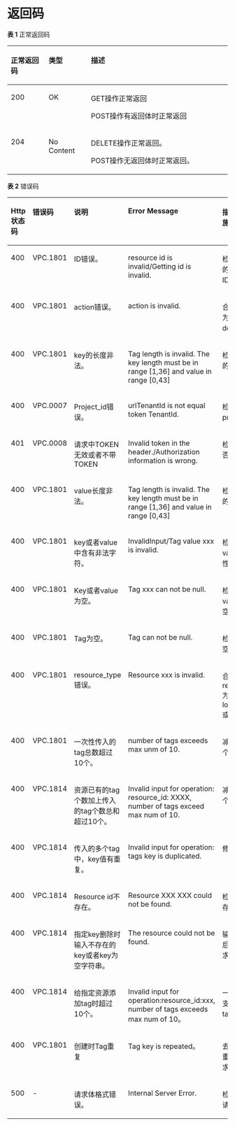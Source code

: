 # 返回码<a name="elb_zq_bq_0013"></a>

**表 1**  正常返回码

<a name="table954018135591"></a>
<table><thead align="left"><tr id="row1959871365920"><th class="cellrowborder" valign="top" width="17.169999999999998%" id="mcps1.2.4.1.1"><p id="p95981413145912"><a name="p95981413145912"></a><a name="p95981413145912"></a>正常返回码</p>
</th>
<th class="cellrowborder" valign="top" width="19.189999999999998%" id="mcps1.2.4.1.2"><p id="p9598121319597"><a name="p9598121319597"></a><a name="p9598121319597"></a>类型</p>
</th>
<th class="cellrowborder" valign="top" width="63.63999999999999%" id="mcps1.2.4.1.3"><p id="p1598413115913"><a name="p1598413115913"></a><a name="p1598413115913"></a>描述</p>
</th>
</tr>
</thead>
<tbody><tr id="row1259871314596"><td class="cellrowborder" valign="top" width="17.169999999999998%" headers="mcps1.2.4.1.1 "><p id="p1059861315597"><a name="p1059861315597"></a><a name="p1059861315597"></a>200</p>
</td>
<td class="cellrowborder" valign="top" width="19.189999999999998%" headers="mcps1.2.4.1.2 "><p id="p059831345914"><a name="p059831345914"></a><a name="p059831345914"></a>OK</p>
</td>
<td class="cellrowborder" valign="top" width="63.63999999999999%" headers="mcps1.2.4.1.3 "><p id="p1659817134591"><a name="p1659817134591"></a><a name="p1659817134591"></a>GET操作正常返回</p>
<p id="p125981133594"><a name="p125981133594"></a><a name="p125981133594"></a>POST操作有返回体时正常返回</p>
</td>
</tr>
<tr id="row6599161355915"><td class="cellrowborder" valign="top" width="17.169999999999998%" headers="mcps1.2.4.1.1 "><p id="p185997139594"><a name="p185997139594"></a><a name="p185997139594"></a>204</p>
</td>
<td class="cellrowborder" valign="top" width="19.189999999999998%" headers="mcps1.2.4.1.2 "><p id="p185991913165915"><a name="p185991913165915"></a><a name="p185991913165915"></a>No Content</p>
</td>
<td class="cellrowborder" valign="top" width="63.63999999999999%" headers="mcps1.2.4.1.3 "><p id="p2599191365917"><a name="p2599191365917"></a><a name="p2599191365917"></a>DELETE操作正常返回。</p>
<p id="p2059911315591"><a name="p2059911315591"></a><a name="p2059911315591"></a>POST操作无返回体时正常返回。</p>
</td>
</tr>
</tbody>
</table>

**表 2**  错误码

<a name="zh-cn_topic_0094828081_table39824804113141"></a>
<table><thead align="left"><tr id="zh-cn_topic_0094828081_row45176092113141"><th class="cellrowborder" valign="top" width="20%" id="mcps1.2.6.1.1"><p id="zh-cn_topic_0094828081_p22810454113149"><a name="zh-cn_topic_0094828081_p22810454113149"></a><a name="zh-cn_topic_0094828081_p22810454113149"></a>Http状态码</p>
</th>
<th class="cellrowborder" valign="top" width="20%" id="mcps1.2.6.1.2"><p id="zh-cn_topic_0094828081_p35707495113149"><a name="zh-cn_topic_0094828081_p35707495113149"></a><a name="zh-cn_topic_0094828081_p35707495113149"></a>错误码</p>
</th>
<th class="cellrowborder" valign="top" width="20%" id="mcps1.2.6.1.3"><p id="zh-cn_topic_0094828081_p6625984113149"><a name="zh-cn_topic_0094828081_p6625984113149"></a><a name="zh-cn_topic_0094828081_p6625984113149"></a>说明</p>
</th>
<th class="cellrowborder" valign="top" width="20%" id="mcps1.2.6.1.4"><p id="zh-cn_topic_0094828081_p66942730113149"><a name="zh-cn_topic_0094828081_p66942730113149"></a><a name="zh-cn_topic_0094828081_p66942730113149"></a>Error Message</p>
</th>
<th class="cellrowborder" valign="top" width="20%" id="mcps1.2.6.1.5"><p id="zh-cn_topic_0094828081_p53652077113149"><a name="zh-cn_topic_0094828081_p53652077113149"></a><a name="zh-cn_topic_0094828081_p53652077113149"></a>描述（处理措施）</p>
</th>
</tr>
</thead>
<tbody><tr id="zh-cn_topic_0094828081_row8750291113141"><td class="cellrowborder" valign="top" width="20%" headers="mcps1.2.6.1.1 "><p id="zh-cn_topic_0094828081_p19608878113230"><a name="zh-cn_topic_0094828081_p19608878113230"></a><a name="zh-cn_topic_0094828081_p19608878113230"></a>400</p>
</td>
<td class="cellrowborder" valign="top" width="20%" headers="mcps1.2.6.1.2 "><p id="zh-cn_topic_0094828081_p44815284113230"><a name="zh-cn_topic_0094828081_p44815284113230"></a><a name="zh-cn_topic_0094828081_p44815284113230"></a>VPC.1801</p>
</td>
<td class="cellrowborder" valign="top" width="20%" headers="mcps1.2.6.1.3 "><p id="zh-cn_topic_0094828081_p6159358113230"><a name="zh-cn_topic_0094828081_p6159358113230"></a><a name="zh-cn_topic_0094828081_p6159358113230"></a>ID错误。</p>
</td>
<td class="cellrowborder" valign="top" width="20%" headers="mcps1.2.6.1.4 "><p id="zh-cn_topic_0094828081_p29145972113230"><a name="zh-cn_topic_0094828081_p29145972113230"></a><a name="zh-cn_topic_0094828081_p29145972113230"></a>resource id is invalid/Getting id is invalid.</p>
</td>
<td class="cellrowborder" valign="top" width="20%" headers="mcps1.2.6.1.5 "><p id="zh-cn_topic_0094828081_p12013568113230"><a name="zh-cn_topic_0094828081_p12013568113230"></a><a name="zh-cn_topic_0094828081_p12013568113230"></a>检查使用正确的Resource ID。</p>
</td>
</tr>
<tr id="zh-cn_topic_0094828081_row36321865113141"><td class="cellrowborder" valign="top" width="20%" headers="mcps1.2.6.1.1 "><p id="zh-cn_topic_0094828081_p33738821113230"><a name="zh-cn_topic_0094828081_p33738821113230"></a><a name="zh-cn_topic_0094828081_p33738821113230"></a>400</p>
</td>
<td class="cellrowborder" valign="top" width="20%" headers="mcps1.2.6.1.2 "><p id="zh-cn_topic_0094828081_p48490003113230"><a name="zh-cn_topic_0094828081_p48490003113230"></a><a name="zh-cn_topic_0094828081_p48490003113230"></a>VPC.1801</p>
</td>
<td class="cellrowborder" valign="top" width="20%" headers="mcps1.2.6.1.3 "><p id="zh-cn_topic_0094828081_p35376145113230"><a name="zh-cn_topic_0094828081_p35376145113230"></a><a name="zh-cn_topic_0094828081_p35376145113230"></a>action错误。</p>
</td>
<td class="cellrowborder" valign="top" width="20%" headers="mcps1.2.6.1.4 "><p id="zh-cn_topic_0094828081_p40436158113230"><a name="zh-cn_topic_0094828081_p40436158113230"></a><a name="zh-cn_topic_0094828081_p40436158113230"></a>action is invalid.</p>
</td>
<td class="cellrowborder" valign="top" width="20%" headers="mcps1.2.6.1.5 "><p id="zh-cn_topic_0094828081_p54103357113230"><a name="zh-cn_topic_0094828081_p54103357113230"></a><a name="zh-cn_topic_0094828081_p54103357113230"></a>合法的action为create或delete。</p>
</td>
</tr>
<tr id="zh-cn_topic_0094828081_row60952229113141"><td class="cellrowborder" valign="top" width="20%" headers="mcps1.2.6.1.1 "><p id="zh-cn_topic_0094828081_p48444667113230"><a name="zh-cn_topic_0094828081_p48444667113230"></a><a name="zh-cn_topic_0094828081_p48444667113230"></a>400</p>
</td>
<td class="cellrowborder" valign="top" width="20%" headers="mcps1.2.6.1.2 "><p id="zh-cn_topic_0094828081_p31703943113230"><a name="zh-cn_topic_0094828081_p31703943113230"></a><a name="zh-cn_topic_0094828081_p31703943113230"></a>VPC.1801</p>
</td>
<td class="cellrowborder" valign="top" width="20%" headers="mcps1.2.6.1.3 "><p id="zh-cn_topic_0094828081_p17882551113230"><a name="zh-cn_topic_0094828081_p17882551113230"></a><a name="zh-cn_topic_0094828081_p17882551113230"></a>key的长度非法。</p>
</td>
<td class="cellrowborder" valign="top" width="20%" headers="mcps1.2.6.1.4 "><p id="zh-cn_topic_0094828081_p39200499113230"><a name="zh-cn_topic_0094828081_p39200499113230"></a><a name="zh-cn_topic_0094828081_p39200499113230"></a>Tag length is invalid. The key length must be in range [1,36] and value in range [0,43]</p>
</td>
<td class="cellrowborder" valign="top" width="20%" headers="mcps1.2.6.1.5 "><p id="zh-cn_topic_0094828081_p21123876113230"><a name="zh-cn_topic_0094828081_p21123876113230"></a><a name="zh-cn_topic_0094828081_p21123876113230"></a>检查使用合法的key值。</p>
</td>
</tr>
<tr id="zh-cn_topic_0094828081_row2621336018111"><td class="cellrowborder" valign="top" width="20%" headers="mcps1.2.6.1.1 "><p id="zh-cn_topic_0094828081_p4991785618137"><a name="zh-cn_topic_0094828081_p4991785618137"></a><a name="zh-cn_topic_0094828081_p4991785618137"></a>400</p>
</td>
<td class="cellrowborder" valign="top" width="20%" headers="mcps1.2.6.1.2 "><p id="zh-cn_topic_0094828081_p1681455618137"><a name="zh-cn_topic_0094828081_p1681455618137"></a><a name="zh-cn_topic_0094828081_p1681455618137"></a>VPC.0007</p>
</td>
<td class="cellrowborder" valign="top" width="20%" headers="mcps1.2.6.1.3 "><p id="zh-cn_topic_0094828081_p1980182918137"><a name="zh-cn_topic_0094828081_p1980182918137"></a><a name="zh-cn_topic_0094828081_p1980182918137"></a>Project_id错误。</p>
</td>
<td class="cellrowborder" valign="top" width="20%" headers="mcps1.2.6.1.4 "><p id="zh-cn_topic_0094828081_p3858945112931"><a name="zh-cn_topic_0094828081_p3858945112931"></a><a name="zh-cn_topic_0094828081_p3858945112931"></a>urlTenantId is not equal token TenantId.</p>
</td>
<td class="cellrowborder" valign="top" width="20%" headers="mcps1.2.6.1.5 "><p id="zh-cn_topic_0094828081_p2892399418137"><a name="zh-cn_topic_0094828081_p2892399418137"></a><a name="zh-cn_topic_0094828081_p2892399418137"></a>检查project_id。</p>
</td>
</tr>
<tr id="zh-cn_topic_0094828081_row5742320718111"><td class="cellrowborder" valign="top" width="20%" headers="mcps1.2.6.1.1 "><p id="zh-cn_topic_0094828081_p1340871818137"><a name="zh-cn_topic_0094828081_p1340871818137"></a><a name="zh-cn_topic_0094828081_p1340871818137"></a>401</p>
</td>
<td class="cellrowborder" valign="top" width="20%" headers="mcps1.2.6.1.2 "><p id="zh-cn_topic_0094828081_p1236439118137"><a name="zh-cn_topic_0094828081_p1236439118137"></a><a name="zh-cn_topic_0094828081_p1236439118137"></a>VPC.0008</p>
</td>
<td class="cellrowborder" valign="top" width="20%" headers="mcps1.2.6.1.3 "><p id="zh-cn_topic_0094828081_p6199158418137"><a name="zh-cn_topic_0094828081_p6199158418137"></a><a name="zh-cn_topic_0094828081_p6199158418137"></a>请求中TOKEN无效或者不带TOKEN</p>
</td>
<td class="cellrowborder" valign="top" width="20%" headers="mcps1.2.6.1.4 "><p id="zh-cn_topic_0094828081_p5432246118137"><a name="zh-cn_topic_0094828081_p5432246118137"></a><a name="zh-cn_topic_0094828081_p5432246118137"></a>Invalid token in the header./Authorization information is wrong.</p>
</td>
<td class="cellrowborder" valign="top" width="20%" headers="mcps1.2.6.1.5 "><p id="zh-cn_topic_0094828081_p3804324018137"><a name="zh-cn_topic_0094828081_p3804324018137"></a><a name="zh-cn_topic_0094828081_p3804324018137"></a>检查TOKEN是否合法。</p>
</td>
</tr>
<tr id="zh-cn_topic_0094828081_row62844010113141"><td class="cellrowborder" valign="top" width="20%" headers="mcps1.2.6.1.1 "><p id="zh-cn_topic_0094828081_p31376455113230"><a name="zh-cn_topic_0094828081_p31376455113230"></a><a name="zh-cn_topic_0094828081_p31376455113230"></a>400</p>
</td>
<td class="cellrowborder" valign="top" width="20%" headers="mcps1.2.6.1.2 "><p id="zh-cn_topic_0094828081_p58464939113230"><a name="zh-cn_topic_0094828081_p58464939113230"></a><a name="zh-cn_topic_0094828081_p58464939113230"></a>VPC.1801</p>
</td>
<td class="cellrowborder" valign="top" width="20%" headers="mcps1.2.6.1.3 "><p id="zh-cn_topic_0094828081_p38039582113230"><a name="zh-cn_topic_0094828081_p38039582113230"></a><a name="zh-cn_topic_0094828081_p38039582113230"></a>value长度非法。</p>
</td>
<td class="cellrowborder" valign="top" width="20%" headers="mcps1.2.6.1.4 "><p id="zh-cn_topic_0094828081_p61307339113230"><a name="zh-cn_topic_0094828081_p61307339113230"></a><a name="zh-cn_topic_0094828081_p61307339113230"></a>Tag length is invalid. The key length must be in range [1,36] and value in range [0,43]</p>
</td>
<td class="cellrowborder" valign="top" width="20%" headers="mcps1.2.6.1.5 "><p id="zh-cn_topic_0094828081_p66947416113230"><a name="zh-cn_topic_0094828081_p66947416113230"></a><a name="zh-cn_topic_0094828081_p66947416113230"></a>检查使用合法的value值。</p>
</td>
</tr>
<tr id="zh-cn_topic_0094828081_row3541700514185"><td class="cellrowborder" valign="top" width="20%" headers="mcps1.2.6.1.1 "><p id="zh-cn_topic_0094828081_p60028768141822"><a name="zh-cn_topic_0094828081_p60028768141822"></a><a name="zh-cn_topic_0094828081_p60028768141822"></a>400</p>
</td>
<td class="cellrowborder" valign="top" width="20%" headers="mcps1.2.6.1.2 "><p id="zh-cn_topic_0094828081_p30492031141822"><a name="zh-cn_topic_0094828081_p30492031141822"></a><a name="zh-cn_topic_0094828081_p30492031141822"></a>VPC.1801</p>
</td>
<td class="cellrowborder" valign="top" width="20%" headers="mcps1.2.6.1.3 "><p id="zh-cn_topic_0094828081_p53935471141822"><a name="zh-cn_topic_0094828081_p53935471141822"></a><a name="zh-cn_topic_0094828081_p53935471141822"></a>key或者value中含有非法字符。</p>
</td>
<td class="cellrowborder" valign="top" width="20%" headers="mcps1.2.6.1.4 "><p id="zh-cn_topic_0094828081_p6697048141822"><a name="zh-cn_topic_0094828081_p6697048141822"></a><a name="zh-cn_topic_0094828081_p6697048141822"></a>InvalidInput/Tag value xxx is invalid.</p>
</td>
<td class="cellrowborder" valign="top" width="20%" headers="mcps1.2.6.1.5 "><p id="zh-cn_topic_0094828081_p5589985141822"><a name="zh-cn_topic_0094828081_p5589985141822"></a><a name="zh-cn_topic_0094828081_p5589985141822"></a>检查key或者value的合法性。</p>
</td>
</tr>
<tr id="zh-cn_topic_0094828081_row6313512014181"><td class="cellrowborder" valign="top" width="20%" headers="mcps1.2.6.1.1 "><p id="zh-cn_topic_0094828081_p48567237141822"><a name="zh-cn_topic_0094828081_p48567237141822"></a><a name="zh-cn_topic_0094828081_p48567237141822"></a>400</p>
</td>
<td class="cellrowborder" valign="top" width="20%" headers="mcps1.2.6.1.2 "><p id="zh-cn_topic_0094828081_p41632150141822"><a name="zh-cn_topic_0094828081_p41632150141822"></a><a name="zh-cn_topic_0094828081_p41632150141822"></a>VPC.1801</p>
</td>
<td class="cellrowborder" valign="top" width="20%" headers="mcps1.2.6.1.3 "><p id="zh-cn_topic_0094828081_p16761028141822"><a name="zh-cn_topic_0094828081_p16761028141822"></a><a name="zh-cn_topic_0094828081_p16761028141822"></a>Key或者value为空。</p>
</td>
<td class="cellrowborder" valign="top" width="20%" headers="mcps1.2.6.1.4 "><p id="zh-cn_topic_0094828081_p15466038141822"><a name="zh-cn_topic_0094828081_p15466038141822"></a><a name="zh-cn_topic_0094828081_p15466038141822"></a>Tag xxx can not be null.</p>
</td>
<td class="cellrowborder" valign="top" width="20%" headers="mcps1.2.6.1.5 "><p id="zh-cn_topic_0094828081_p44789589141822"><a name="zh-cn_topic_0094828081_p44789589141822"></a><a name="zh-cn_topic_0094828081_p44789589141822"></a>检查key或者value是否非空。</p>
</td>
</tr>
<tr id="zh-cn_topic_0094828081_row23100887141746"><td class="cellrowborder" valign="top" width="20%" headers="mcps1.2.6.1.1 "><p id="zh-cn_topic_0094828081_p38109082141749"><a name="zh-cn_topic_0094828081_p38109082141749"></a><a name="zh-cn_topic_0094828081_p38109082141749"></a>400</p>
</td>
<td class="cellrowborder" valign="top" width="20%" headers="mcps1.2.6.1.2 "><p id="zh-cn_topic_0094828081_p66936797141749"><a name="zh-cn_topic_0094828081_p66936797141749"></a><a name="zh-cn_topic_0094828081_p66936797141749"></a>VPC.1801</p>
</td>
<td class="cellrowborder" valign="top" width="20%" headers="mcps1.2.6.1.3 "><p id="zh-cn_topic_0094828081_p53171485141749"><a name="zh-cn_topic_0094828081_p53171485141749"></a><a name="zh-cn_topic_0094828081_p53171485141749"></a>Tag为空。</p>
</td>
<td class="cellrowborder" valign="top" width="20%" headers="mcps1.2.6.1.4 "><p id="zh-cn_topic_0094828081_p11923009141749"><a name="zh-cn_topic_0094828081_p11923009141749"></a><a name="zh-cn_topic_0094828081_p11923009141749"></a>Tag can not be null.</p>
</td>
<td class="cellrowborder" valign="top" width="20%" headers="mcps1.2.6.1.5 "><p id="zh-cn_topic_0094828081_p26239666141749"><a name="zh-cn_topic_0094828081_p26239666141749"></a><a name="zh-cn_topic_0094828081_p26239666141749"></a>检查tag是否为空。</p>
</td>
</tr>
<tr id="zh-cn_topic_0094828081_row49365415113141"><td class="cellrowborder" valign="top" width="20%" headers="mcps1.2.6.1.1 "><p id="zh-cn_topic_0094828081_p16522331113230"><a name="zh-cn_topic_0094828081_p16522331113230"></a><a name="zh-cn_topic_0094828081_p16522331113230"></a>400</p>
</td>
<td class="cellrowborder" valign="top" width="20%" headers="mcps1.2.6.1.2 "><p id="zh-cn_topic_0094828081_p63240400113230"><a name="zh-cn_topic_0094828081_p63240400113230"></a><a name="zh-cn_topic_0094828081_p63240400113230"></a>VPC.1801</p>
</td>
<td class="cellrowborder" valign="top" width="20%" headers="mcps1.2.6.1.3 "><p id="zh-cn_topic_0094828081_p22198753113230"><a name="zh-cn_topic_0094828081_p22198753113230"></a><a name="zh-cn_topic_0094828081_p22198753113230"></a>resource_type错误。</p>
</td>
<td class="cellrowborder" valign="top" width="20%" headers="mcps1.2.6.1.4 "><p id="zh-cn_topic_0094828081_p53268600113230"><a name="zh-cn_topic_0094828081_p53268600113230"></a><a name="zh-cn_topic_0094828081_p53268600113230"></a>Resource xxx is invalid.</p>
</td>
<td class="cellrowborder" valign="top" width="20%" headers="mcps1.2.6.1.5 "><p id="zh-cn_topic_0094828081_p19789306113230"><a name="zh-cn_topic_0094828081_p19789306113230"></a><a name="zh-cn_topic_0094828081_p19789306113230"></a>合法的resource_type为loadbalancers或listeners。</p>
</td>
</tr>
<tr id="zh-cn_topic_0094828081_row21607921113142"><td class="cellrowborder" valign="top" width="20%" headers="mcps1.2.6.1.1 "><p id="zh-cn_topic_0094828081_p60253561113142"><a name="zh-cn_topic_0094828081_p60253561113142"></a><a name="zh-cn_topic_0094828081_p60253561113142"></a>400</p>
</td>
<td class="cellrowborder" valign="top" width="20%" headers="mcps1.2.6.1.2 "><p id="zh-cn_topic_0094828081_p2989571392958"><a name="zh-cn_topic_0094828081_p2989571392958"></a><a name="zh-cn_topic_0094828081_p2989571392958"></a>VPC.1801</p>
</td>
<td class="cellrowborder" valign="top" width="20%" headers="mcps1.2.6.1.3 "><p id="zh-cn_topic_0094828081_p563369492958"><a name="zh-cn_topic_0094828081_p563369492958"></a><a name="zh-cn_topic_0094828081_p563369492958"></a>一次性传入的tag总数超过10个。</p>
</td>
<td class="cellrowborder" valign="top" width="20%" headers="mcps1.2.6.1.4 "><p id="zh-cn_topic_0094828081_p5367608892958"><a name="zh-cn_topic_0094828081_p5367608892958"></a><a name="zh-cn_topic_0094828081_p5367608892958"></a>number of tags exceeds max unm of 10.</p>
</td>
<td class="cellrowborder" valign="top" width="20%" headers="mcps1.2.6.1.5 "><p id="zh-cn_topic_0094828081_p5279586292958"><a name="zh-cn_topic_0094828081_p5279586292958"></a><a name="zh-cn_topic_0094828081_p5279586292958"></a>减少传入tag的个数。</p>
</td>
</tr>
<tr id="zh-cn_topic_0094828081_row37092908113142"><td class="cellrowborder" valign="top" width="20%" headers="mcps1.2.6.1.1 "><p id="zh-cn_topic_0094828081_p65400719113142"><a name="zh-cn_topic_0094828081_p65400719113142"></a><a name="zh-cn_topic_0094828081_p65400719113142"></a>400</p>
</td>
<td class="cellrowborder" valign="top" width="20%" headers="mcps1.2.6.1.2 "><p id="zh-cn_topic_0094828081_p3480471492958"><a name="zh-cn_topic_0094828081_p3480471492958"></a><a name="zh-cn_topic_0094828081_p3480471492958"></a>VPC.1814</p>
</td>
<td class="cellrowborder" valign="top" width="20%" headers="mcps1.2.6.1.3 "><p id="zh-cn_topic_0094828081_p60960392958"><a name="zh-cn_topic_0094828081_p60960392958"></a><a name="zh-cn_topic_0094828081_p60960392958"></a>资源已有的tag个数加上传入的tag个数总和超过10个。</p>
</td>
<td class="cellrowborder" valign="top" width="20%" headers="mcps1.2.6.1.4 "><p id="zh-cn_topic_0094828081_p4937785292958"><a name="zh-cn_topic_0094828081_p4937785292958"></a><a name="zh-cn_topic_0094828081_p4937785292958"></a>Invalid input for operation: resource_id: XXXX, number of tags exceed max num of 10.</p>
</td>
<td class="cellrowborder" valign="top" width="20%" headers="mcps1.2.6.1.5 "><p id="zh-cn_topic_0094828081_p4018303792958"><a name="zh-cn_topic_0094828081_p4018303792958"></a><a name="zh-cn_topic_0094828081_p4018303792958"></a>减少传入tag的个数。</p>
</td>
</tr>
<tr id="zh-cn_topic_0094828081_row47038076113142"><td class="cellrowborder" valign="top" width="20%" headers="mcps1.2.6.1.1 "><p id="zh-cn_topic_0094828081_p20689507113142"><a name="zh-cn_topic_0094828081_p20689507113142"></a><a name="zh-cn_topic_0094828081_p20689507113142"></a>400</p>
</td>
<td class="cellrowborder" valign="top" width="20%" headers="mcps1.2.6.1.2 "><p id="zh-cn_topic_0094828081_p3396957792958"><a name="zh-cn_topic_0094828081_p3396957792958"></a><a name="zh-cn_topic_0094828081_p3396957792958"></a>VPC.1814</p>
</td>
<td class="cellrowborder" valign="top" width="20%" headers="mcps1.2.6.1.3 "><p id="zh-cn_topic_0094828081_p7239192958"><a name="zh-cn_topic_0094828081_p7239192958"></a><a name="zh-cn_topic_0094828081_p7239192958"></a>传入的多个tag中，key值有重复。</p>
</td>
<td class="cellrowborder" valign="top" width="20%" headers="mcps1.2.6.1.4 "><p id="zh-cn_topic_0094828081_p586372192958"><a name="zh-cn_topic_0094828081_p586372192958"></a><a name="zh-cn_topic_0094828081_p586372192958"></a>Invalid input for operation: tags key is duplicated.</p>
</td>
<td class="cellrowborder" valign="top" width="20%" headers="mcps1.2.6.1.5 "><p id="zh-cn_topic_0094828081_p519941692958"><a name="zh-cn_topic_0094828081_p519941692958"></a><a name="zh-cn_topic_0094828081_p519941692958"></a>修改tag值。</p>
</td>
</tr>
<tr id="zh-cn_topic_0094828081_row47537419141632"><td class="cellrowborder" valign="top" width="20%" headers="mcps1.2.6.1.1 "><p id="zh-cn_topic_0094828081_p7618606141642"><a name="zh-cn_topic_0094828081_p7618606141642"></a><a name="zh-cn_topic_0094828081_p7618606141642"></a>400</p>
</td>
<td class="cellrowborder" valign="top" width="20%" headers="mcps1.2.6.1.2 "><p id="zh-cn_topic_0094828081_p13127381141642"><a name="zh-cn_topic_0094828081_p13127381141642"></a><a name="zh-cn_topic_0094828081_p13127381141642"></a>VPC.1814</p>
</td>
<td class="cellrowborder" valign="top" width="20%" headers="mcps1.2.6.1.3 "><p id="zh-cn_topic_0094828081_p56684903141642"><a name="zh-cn_topic_0094828081_p56684903141642"></a><a name="zh-cn_topic_0094828081_p56684903141642"></a>Resource id不存在。</p>
</td>
<td class="cellrowborder" valign="top" width="20%" headers="mcps1.2.6.1.4 "><p id="zh-cn_topic_0094828081_p530651229411"><a name="zh-cn_topic_0094828081_p530651229411"></a><a name="zh-cn_topic_0094828081_p530651229411"></a>Resource XXX XXX could not be found.</p>
</td>
<td class="cellrowborder" valign="top" width="20%" headers="mcps1.2.6.1.5 "><p id="zh-cn_topic_0094828081_p59437682141642"><a name="zh-cn_topic_0094828081_p59437682141642"></a><a name="zh-cn_topic_0094828081_p59437682141642"></a>检查资源是否存在。</p>
</td>
</tr>
<tr id="zh-cn_topic_0094828081_row9927520144638"><td class="cellrowborder" valign="top" width="20%" headers="mcps1.2.6.1.1 "><p id="zh-cn_topic_0094828081_p30823973144648"><a name="zh-cn_topic_0094828081_p30823973144648"></a><a name="zh-cn_topic_0094828081_p30823973144648"></a>400</p>
</td>
<td class="cellrowborder" valign="top" width="20%" headers="mcps1.2.6.1.2 "><p id="zh-cn_topic_0094828081_p13713846144648"><a name="zh-cn_topic_0094828081_p13713846144648"></a><a name="zh-cn_topic_0094828081_p13713846144648"></a>VPC.1814</p>
</td>
<td class="cellrowborder" valign="top" width="20%" headers="mcps1.2.6.1.3 "><p id="zh-cn_topic_0094828081_p37079736144648"><a name="zh-cn_topic_0094828081_p37079736144648"></a><a name="zh-cn_topic_0094828081_p37079736144648"></a>指定key删除时输入不存在的key或者key为空字符串。</p>
</td>
<td class="cellrowborder" valign="top" width="20%" headers="mcps1.2.6.1.4 "><p id="zh-cn_topic_0094828081_p50668626144648"><a name="zh-cn_topic_0094828081_p50668626144648"></a><a name="zh-cn_topic_0094828081_p50668626144648"></a>The resource could not be found.</p>
</td>
<td class="cellrowborder" valign="top" width="20%" headers="mcps1.2.6.1.5 "><p id="zh-cn_topic_0094828081_p10518061144648"><a name="zh-cn_topic_0094828081_p10518061144648"></a><a name="zh-cn_topic_0094828081_p10518061144648"></a>输入正确的key后重新下发请求。</p>
</td>
</tr>
<tr id="zh-cn_topic_0094828081_row5156080144638"><td class="cellrowborder" valign="top" width="20%" headers="mcps1.2.6.1.1 "><p id="zh-cn_topic_0094828081_p17256441144648"><a name="zh-cn_topic_0094828081_p17256441144648"></a><a name="zh-cn_topic_0094828081_p17256441144648"></a>400</p>
</td>
<td class="cellrowborder" valign="top" width="20%" headers="mcps1.2.6.1.2 "><p id="zh-cn_topic_0094828081_p55594476144648"><a name="zh-cn_topic_0094828081_p55594476144648"></a><a name="zh-cn_topic_0094828081_p55594476144648"></a>VPC.1814</p>
</td>
<td class="cellrowborder" valign="top" width="20%" headers="mcps1.2.6.1.3 "><p id="zh-cn_topic_0094828081_p6858716144648"><a name="zh-cn_topic_0094828081_p6858716144648"></a><a name="zh-cn_topic_0094828081_p6858716144648"></a>给指定资源添加tag时超过10个。</p>
</td>
<td class="cellrowborder" valign="top" width="20%" headers="mcps1.2.6.1.4 "><p id="zh-cn_topic_0094828081_p18685104144648"><a name="zh-cn_topic_0094828081_p18685104144648"></a><a name="zh-cn_topic_0094828081_p18685104144648"></a>Invalid input for operation:resource_id:xxx, number of tags exceeds max num of 10。</p>
</td>
<td class="cellrowborder" valign="top" width="20%" headers="mcps1.2.6.1.5 "><p id="zh-cn_topic_0094828081_p37098449144648"><a name="zh-cn_topic_0094828081_p37098449144648"></a><a name="zh-cn_topic_0094828081_p37098449144648"></a>一个资源最多支持10个tag。</p>
</td>
</tr>
<tr id="zh-cn_topic_0094828081_row57394900144638"><td class="cellrowborder" valign="top" width="20%" headers="mcps1.2.6.1.1 "><p id="zh-cn_topic_0094828081_p67006039144648"><a name="zh-cn_topic_0094828081_p67006039144648"></a><a name="zh-cn_topic_0094828081_p67006039144648"></a>400</p>
</td>
<td class="cellrowborder" valign="top" width="20%" headers="mcps1.2.6.1.2 "><p id="zh-cn_topic_0094828081_p58780118144648"><a name="zh-cn_topic_0094828081_p58780118144648"></a><a name="zh-cn_topic_0094828081_p58780118144648"></a>VPC.1801</p>
</td>
<td class="cellrowborder" valign="top" width="20%" headers="mcps1.2.6.1.3 "><p id="zh-cn_topic_0094828081_p63569150144648"><a name="zh-cn_topic_0094828081_p63569150144648"></a><a name="zh-cn_topic_0094828081_p63569150144648"></a>创建时Tag重复</p>
</td>
<td class="cellrowborder" valign="top" width="20%" headers="mcps1.2.6.1.4 "><p id="zh-cn_topic_0094828081_p48827510144648"><a name="zh-cn_topic_0094828081_p48827510144648"></a><a name="zh-cn_topic_0094828081_p48827510144648"></a>Tag key is repeated。</p>
</td>
<td class="cellrowborder" valign="top" width="20%" headers="mcps1.2.6.1.5 "><p id="zh-cn_topic_0094828081_p62714214144648"><a name="zh-cn_topic_0094828081_p62714214144648"></a><a name="zh-cn_topic_0094828081_p62714214144648"></a>去掉重复tag后重新下发请求。</p>
</td>
</tr>
<tr id="zh-cn_topic_0094828081_row20949808113141"><td class="cellrowborder" valign="top" width="20%" headers="mcps1.2.6.1.1 "><p id="zh-cn_topic_0094828081_p65107680113230"><a name="zh-cn_topic_0094828081_p65107680113230"></a><a name="zh-cn_topic_0094828081_p65107680113230"></a>500</p>
</td>
<td class="cellrowborder" valign="top" width="20%" headers="mcps1.2.6.1.2 "><p id="zh-cn_topic_0094828081_p39230737113230"><a name="zh-cn_topic_0094828081_p39230737113230"></a><a name="zh-cn_topic_0094828081_p39230737113230"></a>-</p>
</td>
<td class="cellrowborder" valign="top" width="20%" headers="mcps1.2.6.1.3 "><p id="zh-cn_topic_0094828081_p23573130113230"><a name="zh-cn_topic_0094828081_p23573130113230"></a><a name="zh-cn_topic_0094828081_p23573130113230"></a>请求体格式错误。</p>
</td>
<td class="cellrowborder" valign="top" width="20%" headers="mcps1.2.6.1.4 "><p id="zh-cn_topic_0094828081_p30375412113230"><a name="zh-cn_topic_0094828081_p30375412113230"></a><a name="zh-cn_topic_0094828081_p30375412113230"></a>Internal Server Error.</p>
</td>
<td class="cellrowborder" valign="top" width="20%" headers="mcps1.2.6.1.5 "><p id="zh-cn_topic_0094828081_p44489335113230"><a name="zh-cn_topic_0094828081_p44489335113230"></a><a name="zh-cn_topic_0094828081_p44489335113230"></a>检查使用正确请求体格式。</p>
</td>
</tr>
</tbody>
</table>

